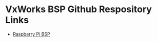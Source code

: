 # VxWorks BSP Github Respository Links
  * [Raspberry Pi BSP](https://github.com/Wind-River/vx7-bsp-raspberry-pi)
  
